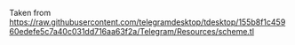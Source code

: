 Taken from https://raw.githubusercontent.com/telegramdesktop/tdesktop/155b8f1c45960edefe5c7a40c031dd716aa63f2a/Telegram/Resources/scheme.tl

